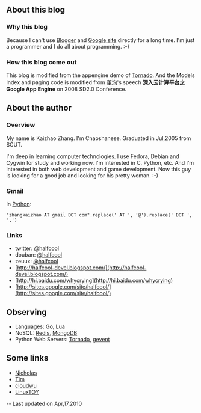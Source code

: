 About this blog
---------------

### Why this blog

Because I can't use [Blogger](http://halfcool-devel.blogspot.com/)
and [Google site](http://sites.google.com/site/halfcool/)
directly for a long time. I'm just a programmer and I do all about
programming. :-)

### How this blog come out

This blog is modified from the appengine demo of
[Tornado](http://github.com/facebook/tornado).
And the Models Index and paging code is modified
from [董洵](http://www.alexdong.com/)'s speech
**深入云计算平台之Google App Engine**
on 2008 SD2.0 Conference.

About the author
----------------

### Overview

My name is Kaizhao Zhang. I'm Chaoshanese.
Graduated in Jul,2005 from SCUT.

I'm deep in learning computer technologies.
I use Fedora, Debian and Cygwin for study and working now.
I'm interested in C, Python, etc. And I'm interested in both
web development and game development.
Now this guy is looking for a good job and looking for his
pretty woman. :-)

### Gmail

In [Python](http://www.python.org/):

    "zhangkaizhao AT gmail DOT com".replace(' AT ', '@').replace(' DOT ', '.')

### Links

  * twitter: [@halfcool](http://twitter.com/halfcool)
  * douban: [@halfcool](http://www.douban.com/people/halfcool/)
  * zeuux: [@halfcool](http://www.zeuux.com/friend/user/halfcool/)
  * [http://halfcool-devel.blogspot.com/](http://halfcool-devel.blogspot.com/)
  * [http://hi.baidu.com/whycrying](http://hi.baidu.com/whycrying)
  * [http://sites.google.com/site/halfcool/](http://sites.google.com/site/halfcool/)

Observing
---------

  * Languages: [Go](http://golang.org/), [Lua](http://www.lua.org/)
  * NoSQL: [Redis](http://code.google.com/p/redis), [MongoDB](http://www.mongodb.org/)
  * Python Web Servers: [Tornado](http://github.com/facebook/tornado), [gevent](http://bitbucket.org/denis/gevent/)

Some links
---------------

  * [Nicholas](http://nichol.as/)
  * [Tim](http://timyang.net/)
  * [cloudwu](http://blog.codingnow.com/)
  * [LinuxTOY](http://linuxtoy.org/)

--
Last updated on Apr,17,2010
